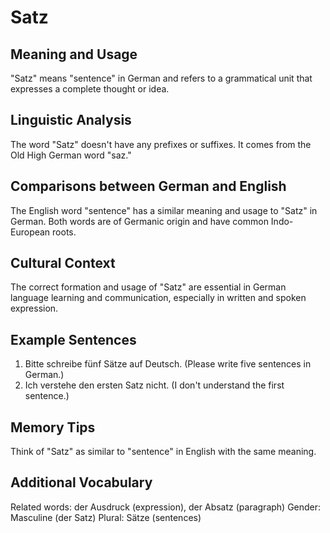 # Satz
## Meaning and Usage
"Satz" means "sentence" in German and refers to a grammatical unit that expresses a complete thought or idea.
## Linguistic Analysis
The word "Satz" doesn't have any prefixes or suffixes. It comes from the Old High German word "saz."
## Comparisons between German and English
The English word "sentence" has a similar meaning and usage to "Satz" in German. Both words are of Germanic origin and have common Indo-European roots.
## Cultural Context
The correct formation and usage of "Satz" are essential in German language learning and communication, especially in written and spoken expression.
## Example Sentences
1. Bitte schreibe fünf Sätze auf Deutsch. (Please write five sentences in German.)
2. Ich verstehe den ersten Satz nicht. (I don't understand the first sentence.)
## Memory Tips
Think of "Satz" as similar to "sentence" in English with the same meaning.
## Additional Vocabulary
Related words: der Ausdruck (expression), der Absatz (paragraph)
Gender: Masculine (der Satz)
Plural: Sätze (sentences)